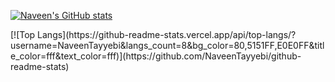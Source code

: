 [![Naveen's GitHub stats](https://github-readme-stats.vercel.app/api?username=NaveenTayyebi&bg_color=80,5151FF,E0E0FF&title_color=fff&text_color=fff&hide_rank=1)](https://github.com/NaveenTayyebi/github-readme-stats)
<p style="width: 200px;"></p>
[![Top Langs](https://github-readme-stats.vercel.app/api/top-langs/?username=NaveenTayyebi&langs_count=8&bg_color=80,5151FF,E0E0FF&title_color=fff&text_color=fff)](https://github.com/NaveenTayyebi/github-readme-stats)
